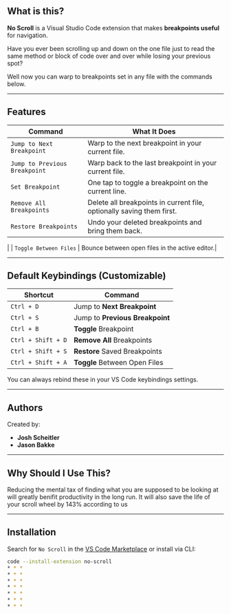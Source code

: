 ## What is this?

**No Scroll** is a Visual Studio Code extension that makes **breakpoints useful** for navigation.

Have you ever been scrolling up and down on the one file just to read the same method or block of code over and over while losing your previous spot?

Well now you can warp to breakpoints set in any file with the commands below.

---

## Features

| Command                         | What It Does                                               |
|--------------------------------|-------------------------------------------------------------|
|  `Jump to Next Breakpoint`    | Warp to the next breakpoint in your current file.          |
|  `Jump to Previous Breakpoint`| Warp back to the last breakpoint in your current file.     |
|  `Set Breakpoint`             | One tap to toggle a breakpoint on the current line.        |
|  `Remove All Breakpoints`     | Delete all breakpoints in current file, optionally saving them first.        |
|  `Restore Breakpoints`        | Undo your deleted breakpoints and bring them back. 
|
|  `Toggle Between Files`       | Bounce between open files in the active editor.|

---

## Default Keybindings (Customizable)

| Shortcut            | Command                         |
|---------------------|----------------------------------|
| `Ctrl + D`          | Jump to **Next Breakpoint**      |
| `Ctrl + S`          | Jump to **Previous Breakpoint**  |
| `Ctrl + B`          | **Toggle** Breakpoint            |
| `Ctrl + Shift + D`  | **Remove All** Breakpoints       |
| `Ctrl + Shift + S`  | **Restore** Saved Breakpoints    |
| `Ctrl + Shift + A`  | **Toggle** Between Open Files    |

You can always rebind these in your VS Code keybindings settings.

---

## Authors

Created by:

- **Josh Scheitler**  
- **Jason Bakke**

---

## Why Should I Use This?

Reducing the mental tax of finding what you are supposed to be looking at will greatly benifit productivity in the long run. It will also save the life of your scroll wheel by 143% according to us

---

## Installation

Search for `No Scroll` in the [VS Code Marketplace](https://marketplace.visualstudio.com/) or install via CLI:

```bash
code --install-extension no-scroll
* * *
* * *
* * *
* * *
* * *
* * *
* * *